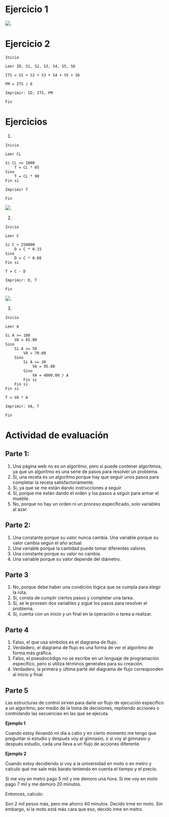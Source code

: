 # Ejercicio 1  
![.](./imagenes/Diagrama%20de%20flujo.png)

# Ejercicio 2  
```
Inicio  

Leer ID, S1, S2, S3, S4, S5, S6  

ITS = S1 + S2 + S3 + S4 + S5 + S6  

PM = ITS / 6  

Imprimir: ID, ITS, PM  

Fin  
```
# Ejercicios
1. 
```
Inicio  

Leer CL  

Si CL >= 1000  
    T = CL * 85  
Sino  
    T = CL * 90  
Fin si

Imprimir T  

Fin  
```
![.](./imagenes/1.1.png)

2. 
```
Inicio  

Leer C  

Si C > 250000  
    D = C * 0.15  
Sino  
    D = C * 0.08  
Fin si  

T = C - D  

Imprimir: D, T  

Fin  
```
![.](./imagenes/Picture2.1.png)

3. 
```
Inicio  

Leer A  

Si A >= 100  
    VA = 65.00  
Sino  
    Si A >= 50  
        VA = 70.00  
    Sino  
        Si A >= 30  
            VA = 95.00  
        Sino  
            VA = 4000.00 / A  
        Fin si  
    Fin si  
Fin si  

T = VA * A  

Imprimir: VA, T  

Fin  
```
# Actividad de evaluación
## Parte 1:

1. Una página web no es un algoritmo, pero sí puede contener algoritmos, ya que un algoritmo es una serie de pasos para resolver un problema.
2. Sí, una receta es un algoritmo porque hay que seguir unos pasos para completar la receta satisfactoriamente.
3. Sí, ya que se me están dando instrucciones a seguir.
4. Sí, porque me están dando el orden y los pasos a seguir para armar el mueble.
5. No, porque no hay un orden ni un proceso especificado, solo variables al azar.

## Parte 2:
1. Una constante porque su valor nunca cambia.
Una variable porque su valor cambia según el año actual.
2. Una variable porque la cantidad puede tomar diferentes valores.
3. Una constante porque su valor no cambia.
4. Una variable porque su valor depende del diámetro.

## Parte 3
1. No, porque debe haber una condición lógica que se cumpla para elegir la ruta.
2. Sí, consta de cumplir ciertos pasos y completar una tarea.
3. Sí, se le proveen dos variables y sigue los pasos para resolver el problema.
4. Sí, cuenta con un inicio y un final en la operación o tarea a realizar.

## Parte 4
1. Falso, el que usa símbolos es el diagrama de flujo.
2. Verdadero, el diagrama de flujo es una forma de ver el algoritmo de forma más gráfica.
3. Falso, el pseudocódigo no se escribe en un lenguaje de programación específico, pero sí utiliza términos generales para su creación.
4. Verdadero, la primera y última parte del diagrama de flujo corresponden al inicio y final.

## Parte 5
Las estructuras de control sirven para darle un flujo de ejecución específico a un algoritmo, por medio de la toma de decisiones, repitiendo acciones o controlando las secuencias en las que se ejecuta.

**Ejemplo 1**

Cuando estoy llevando mi día a cabo y en cierto momento me tengo que preguntar si estudio y después voy al gimnasio, o si voy al gimnasio y después estudio, cada una lleva a un flujo de acciones diferente.

**Ejemplo 2**

Cuando estoy decidiendo si voy a la universidad en moto o en metro y calculo qué me sale más barato teniendo en cuenta el tiempo y el precio.

Si me voy en metro pago 5 mil y me demoro una hora.
Si me voy en moto pago 7 mil y me demoro 20 minutos.

Entonces, calculo:

Son 2 mil pesos más, pero me ahorro 40 minutos.
Decido irme en moto.
Sin embargo, si la moto está más cara que eso, decido irme en metro.